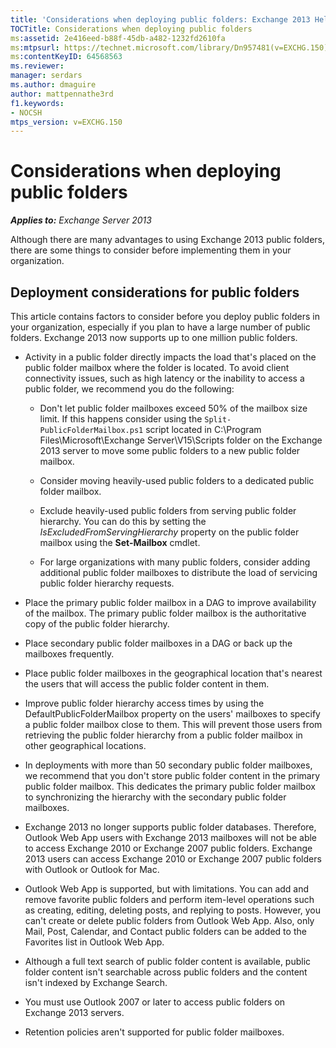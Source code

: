 ```yaml
---
title: 'Considerations when deploying public folders: Exchange 2013 Help'
TOCTitle: Considerations when deploying public folders
ms:assetid: 2e416eed-b88f-45db-a482-1232fd2610fa
ms:mtpsurl: https://technet.microsoft.com/library/Dn957481(v=EXCHG.150)
ms:contentKeyID: 64568563
ms.reviewer: 
manager: serdars
ms.author: dmaguire
author: mattpennathe3rd
f1.keywords:
- NOCSH
mtps_version: v=EXCHG.150
---
```


# Considerations when deploying public folders

_**Applies to:** Exchange Server 2013_

Although there are many advantages to using Exchange 2013 public folders, there are some things to consider before implementing them in your organization.

## Deployment considerations for public folders

This article contains factors to consider before you deploy public folders in your organization, especially if you plan to have a large number of public folders. Exchange 2013 now supports up to one million public folders.

  - Activity in a public folder directly impacts the load that's placed on the public folder mailbox where the folder is located. To avoid client connectivity issues, such as high latency or the inability to access a public folder, we recommend you do the following:

      - Don't let public folder mailboxes exceed 50% of the mailbox size limit. If this happens consider using the `Split-PublicFolderMailbox.ps1` script located in C:\\Program Files\\Microsoft\\Exchange Server\\V15\\Scripts folder on the Exchange 2013 server to move some public folders to a new public folder mailbox.

      - Consider moving heavily-used public folders to a dedicated public folder mailbox.

      - Exclude heavily-used public folders from serving public folder hierarchy. You can do this by setting the *IsExcludedFromServingHierarchy* property on the public folder mailbox using the **Set-Mailbox** cmdlet.

      - For large organizations with many public folders, consider adding additional public folder mailboxes to distribute the load of servicing public folder hierarchy requests.

  - Place the primary public folder mailbox in a DAG to improve availability of the mailbox. The primary public folder mailbox is the authoritative copy of the public folder hierarchy.

  - Place secondary public folder mailboxes in a DAG or back up the mailboxes frequently.

  - Place public folder mailboxes in the geographical location that's nearest the users that will access the public folder content in them.

  - Improve public folder hierarchy access times by using the DefaultPublicFolderMailbox property on the users' mailboxes to specify a public folder mailbox close to them. This will prevent those users from retrieving the public folder hierarchy from a public folder mailbox in other geographical locations.

  - In deployments with more than 50 secondary public folder mailboxes, we recommend that you don't store public folder content in the primary public folder mailbox. This dedicates the primary public folder mailbox to synchronizing the hierarchy with the secondary public folder mailboxes.

  - Exchange 2013 no longer supports public folder databases. Therefore, Outlook Web App users with Exchange 2013 mailboxes will not be able to access Exchange 2010 or Exchange 2007 public folders. Exchange 2013 users can access Exchange 2010 or Exchange 2007 public folders with Outlook or Outlook for Mac.

  - Outlook Web App is supported, but with limitations. You can add and remove favorite public folders and perform item-level operations such as creating, editing, deleting posts, and replying to posts. However, you can't create or delete public folders from Outlook Web App. Also, only Mail, Post, Calendar, and Contact public folders can be added to the Favorites list in Outlook Web App.

  - Although a full text search of public folder content is available, public folder content isn't searchable across public folders and the content isn't indexed by Exchange Search.

  - You must use Outlook 2007 or later to access public folders on Exchange 2013 servers.

  - Retention policies aren't supported for public folder mailboxes.
